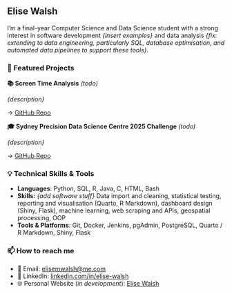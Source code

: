 ## Elise Walsh 

I’m a final-year Computer Science and Data Science student with a strong interest in software development _{insert examples}_ and data analysis _{fix: extending to data engineering, particularly SQL, database optimisation, and automated data pipelines to support these tools}._

### 📌 Featured Projects
**📚 Screen Time Analysis** _(todo)_

_{description}_

→ [GitHub Repo](https://github.com/elisew-code/screen_weather_tracker)

**🎓 Sydney Precision Data Science Centre 2025 Challenge** _(todo)_

_{description}_

→ [GitHub Repo](https://github.com/elisew-code/winter-data-analysis-challenge-2025)

### 💡 Technical Skills & Tools  
- **Languages**: Python, SQL, R, Java, C, HTML, Bash
- **Skills:** _{add software stuff}_ Data import and cleaning, statistical testing, reporting and visualisation (Quarto, R Markdown), dashboard design (Shiny, Flask), machine learning, web scraping and APIs, geospatial processing, OOP
- **Tools & Platforms**: Git, Docker, Jenkins, pgAdmin, PostgreSQL, Quarto / R Markdown, Shiny, Flask
  
### 📫 How to reach me  
- 📧 Email: elisemwalsh@me.com  
- 💼 LinkedIn: [linkedin.com/in/elise-walsh](https://www.linkedin.com/in/elise-walsh-0984932a/)
- 🌐 Personal Website (*in development*): [Elise Walsh](https://elisemwalsh.com)
